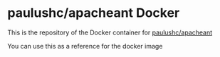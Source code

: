 # paulushc/apacheant Docker

This is the repository of the Docker container for [paulushc/apacheant](https://hub.docker.com/r/paulushc/apacheant/)

You can use this as a reference for the docker image
